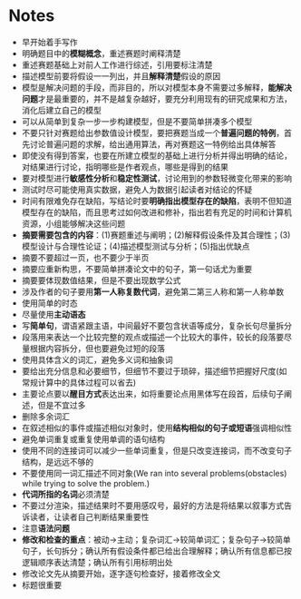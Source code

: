 # Notes

+ 早开始着手写作
+ 明确题目中的**模糊概念**，重述赛题时阐释清楚
+ 重述赛题基础上对前人工作进行综述，引用要标注清楚
+ 描述模型前要将假设一一列出，并且**解释清楚**假设的原因
+ 模型是解决问题的手段，而非目的，所以对模型本身不需要过多解释，**能解决问题**才是最重要的，并不是越复杂越好，要充分利用现有的研究成果和方法，消化后建立自己的模型
+ 可以从简单到复杂一步一步构建模型，但是不要简单拼凑多个模型
+ 不要只针对赛题给出参数值设计模型，要把赛题当成一个**普遍问题的特例**，首先讨论普遍问题的求解，给出通用算法，再对赛题这一特例给出具体解答
+ 即使没有得到答案，也要在所建立模型的基础上进行分析并得出明确的结论，对结果进行讨论，指明哪些是作者观点，哪些是得到的结果
+ 要对模型进行**敏感性分析**和**稳定性测试**，讨论用到的参数轻微变化带来的影响
+ 测试时尽可能使用真实数据，避免人为数据引起读者对结论的怀疑
+ 时间有限难免存在缺陷，写结论时要**明确指出模型存在的缺陷**，表明不但知道模型存在的缺陷，而且思考过如何改进和修补，指出若有充足的时间和计算机资源，小组能够解决这些问题
+ **摘要需要包含的内容**：(1)赛题重述与阐明；(2)解释假设条件及其合理性；(3)模型设计与合理性论证；(4)描述模型测试与分析；(5)指出优缺点
+ 摘要不要超过一页，也不要少于半页
+ 摘要应重新构思，不要简单拼凑论文中的句子，第一句话尤为重要
+ 摘要要体现数值结果，但是不要出现数学公式
+ 涉及作者的句子要用**第一人称复数代词**，避免第二第三人称和第一人称单数
+ 使用简单的时态
+ 尽量使用**主动语态**
+ 写**简单句**，谓语紧跟主语，中间最好不要包含状语等成分，复杂长句尽量拆分
+ 段落用来表达一个比较完整的观点或描述一个比较大的事件，较长的段落要尽量根据内容拆分，但也要避免过短的段落
+ 使用具体含义的词汇，避免多义词和抽象词
+ 要给出充分信息和必要细节，但细节不要过于琐碎，描述细节把握好尺度(如常规计算中的具体过程可以省去)
+ 主要论点要以**醒目方式**表达出来，如将重要论点用黑体写在段首，后续句子阐述，但是不宜过多
+ 删除多余词汇
+ 在叙述相似的事件或描述相似对象时，使用**结构相似的句子或短语**强调相似性 
+ 避免单词重复或重复使用单调的语句结构
+ 使用不同的连接词可以减少一些单词重复，但是只改变连接词，而不改变句子结构，是远远不够的
+ 不要使用同一词汇描述不同对象(We ran into several problems(obstacles) while trying to solve the problem.)
+ **代词所指的名词**必须清楚
+ 不要过分渲染，描述结果时不要用感叹号，最好的方法是将结果以叙事方式告诉读者，让读者自己判断结果重要性
+ 注意**语法问题**
+ **修改和检查的重点**：被动->主动；复杂词汇->较简单词汇；复杂句子->较简单句子，长句拆分；确认所有假设条件都已给出合理解释；确认所有信息都已按逻辑顺序表达清楚；确认所有引用标明出处
+ 修改论文先从摘要开始，逐字逐句检查好，接着修改全文
+ 标题很重要
